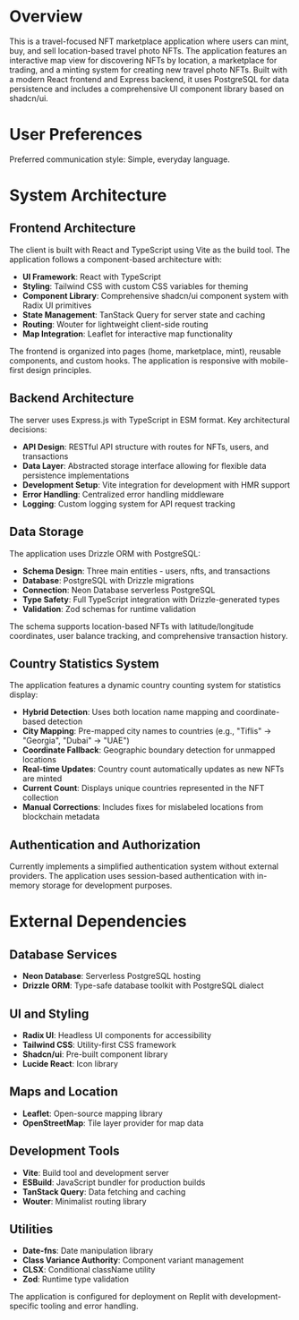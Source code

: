 # Overview

This is a travel-focused NFT marketplace application where users can mint, buy, and sell location-based travel photo NFTs. The application features an interactive map view for discovering NFTs by location, a marketplace for trading, and a minting system for creating new travel photo NFTs. Built with a modern React frontend and Express backend, it uses PostgreSQL for data persistence and includes a comprehensive UI component library based on shadcn/ui.

# User Preferences

Preferred communication style: Simple, everyday language.

# System Architecture

## Frontend Architecture

The client is built with React and TypeScript using Vite as the build tool. The application follows a component-based architecture with:

- **UI Framework**: React with TypeScript
- **Styling**: Tailwind CSS with custom CSS variables for theming
- **Component Library**: Comprehensive shadcn/ui component system with Radix UI primitives
- **State Management**: TanStack Query for server state and caching
- **Routing**: Wouter for lightweight client-side routing
- **Map Integration**: Leaflet for interactive map functionality

The frontend is organized into pages (home, marketplace, mint), reusable components, and custom hooks. The application is responsive with mobile-first design principles.

## Backend Architecture

The server uses Express.js with TypeScript in ESM format. Key architectural decisions:

- **API Design**: RESTful API structure with routes for NFTs, users, and transactions
- **Data Layer**: Abstracted storage interface allowing for flexible data persistence implementations
- **Development Setup**: Vite integration for development with HMR support
- **Error Handling**: Centralized error handling middleware
- **Logging**: Custom logging system for API request tracking

## Data Storage

The application uses Drizzle ORM with PostgreSQL:

- **Schema Design**: Three main entities - users, nfts, and transactions
- **Database**: PostgreSQL with Drizzle migrations
- **Connection**: Neon Database serverless PostgreSQL
- **Type Safety**: Full TypeScript integration with Drizzle-generated types
- **Validation**: Zod schemas for runtime validation

The schema supports location-based NFTs with latitude/longitude coordinates, user balance tracking, and comprehensive transaction history.

## Country Statistics System

The application features a dynamic country counting system for statistics display:

- **Hybrid Detection**: Uses both location name mapping and coordinate-based detection
- **City Mapping**: Pre-mapped city names to countries (e.g., "Tiflis" → "Georgia", "Dubai" → "UAE")
- **Coordinate Fallback**: Geographic boundary detection for unmapped locations
- **Real-time Updates**: Country count automatically updates as new NFTs are minted
- **Current Count**: Displays unique countries represented in the NFT collection
- **Manual Corrections**: Includes fixes for mislabeled locations from blockchain metadata

## Authentication and Authorization

Currently implements a simplified authentication system without external providers. The application uses session-based authentication with in-memory storage for development purposes.

# External Dependencies

## Database Services
- **Neon Database**: Serverless PostgreSQL hosting
- **Drizzle ORM**: Type-safe database toolkit with PostgreSQL dialect

## UI and Styling
- **Radix UI**: Headless UI components for accessibility
- **Tailwind CSS**: Utility-first CSS framework
- **Shadcn/ui**: Pre-built component library
- **Lucide React**: Icon library

## Maps and Location
- **Leaflet**: Open-source mapping library
- **OpenStreetMap**: Tile layer provider for map data

## Development Tools
- **Vite**: Build tool and development server
- **ESBuild**: JavaScript bundler for production builds
- **TanStack Query**: Data fetching and caching
- **Wouter**: Minimalist routing library

## Utilities
- **Date-fns**: Date manipulation library
- **Class Variance Authority**: Component variant management
- **CLSX**: Conditional className utility
- **Zod**: Runtime type validation

The application is configured for deployment on Replit with development-specific tooling and error handling.